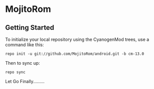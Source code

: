 MojitoRom
===========

Getting Started
---------------

To initialize your local repository using the CyanogenMod trees, use a command like this:

    repo init -u git://github.com/MojitoRom/android.git -b cm-13.0

Then to sync up:

    repo sync

Let Go Finally.........
